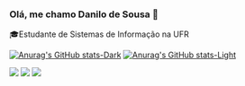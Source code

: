 ### Olá, me chamo Danilo de Sousa 👋
<div>
<p>🎓Estudante de Sistemas de Informação na UFR</p>
  
</div>

<div> 
  <a href="https://github.com/IDaniloSousa">
  
  [![Anurag's GitHub stats-Dark](https://github-readme-stats.vercel.app/api?username=IDaniloSousa&show_icons=true&theme=dark#gh-dark-mode-only)](https://github.com/IDaniloSousa/github-readme-stats#gh-dark-mode-only)
  [![Anurag's GitHub stats-Light](https://github-readme-stats.vercel.app/api?username=IDaniloSousa&show_icons=true&theme=default#gh-light-mode-only)](https://github.com/IDaniloSousa/github-readme-stats#gh-light-mode-only)
  
</div>


<div> 
  <a href="https://www.instagram.com/danilo.d.sousa/" target="_blank"><img src="https://img.shields.io/badge/-Instagram-%23E4405F?style=for-the-badge&logo=instagram&logoColor=white" target="_blank"></a>
  <a href = "mailto:danilosousa2002@gmail.com"><img src="https://img.shields.io/badge/-Gmail-%23333?style=for-the-badge&logo=gmail&logoColor=white" target="_blank"></a>
  <a href="https://www.linkedin.com/in/danilo-d-sousa" target="_blank"><img src="https://img.shields.io/badge/-LinkedIn-%230077B5?style=for-the-badge&logo=linkedin&logoColor=white" target="_blank"></a> 
</div>
